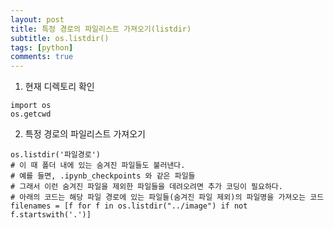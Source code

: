 ```yaml
---
layout: post
title: 특정 경로의 파일리스트 가져오기(listdir)
subtitle: os.listdir()
tags: [python]
comments: true
---
```


1. 현재 디렉토리 확인     
~~~                 
import os    
os.getcwd    
~~~           

2. 특정 경로의 파일리스트 가져오기     
~~~             
os.listdir('파일경로')     
# 이 때 폴더 내에 있는 숨겨진 파일들도 불러낸다.    
# 예를 들면, .ipynb_checkpoints 와 같은 파일들    
# 그래서 이런 숨겨진 파일을 제외한 파일들을 데려오려면 추가 코딩이 필요하다.    
# 아래의 코드는 해당 파일 경로에 있는 파일들(숨겨진 파일 제외)의 파일명을 가져오는 코드      
filenames = [f for f in os.listdir("../image") if not f.startswith('.')]     
~~~                 
